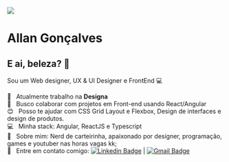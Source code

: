 <img width="auto" src="https://media-exp1.licdn.com/dms/image/C4D16AQFC3VWQuNZ2XQ/profile-displaybackgroundimage-shrink_350_1400/0/1592784660712?e=1619654400&v=beta&t=_nrC_2gW9tT4w5XUC3cVlzvr4JqiesbGGHwTjt94Ig0">

# Allan Gonçalves

## E ai, beleza? 👋
Sou um Web designer, UX & UI Designer e FrontEnd :computer:

 :rocket:  &nbsp; Atualmente trabalho na **Designa**
 <br/> :purple_heart: &nbsp; Busco colaborar com projetos em Front-end usando React/Angular
 <br/> :blush: &nbsp; Posso te ajudar com CSS Grid Layout e Flexbox, Design de interfaces e design de produtos.
 <br/> :computer: &nbsp; Minha stack: Angular, ReactJS e Typescript
 <br/> 💬  &nbsp; Sobre mim: Nerd de carteirinha, apaixonado por designer, programação, games e youtuber nas horas vagas kk;
 <br/> :email: &nbsp; Entre em contato comigo: [![Linkedin Badge](https://img.shields.io/badge/-AllanGoncalves-blue?style=flat-square&logo=Linkedin&logoColor=white&link=https://www.linkedin.com/in/allancoder/)](https://www.linkedin.com/in/allancoder/) 
| 
[![Gmail Badge](https://img.shields.io/badge/-allangoncalves.adm@gmail.com-c14438?style=flat-square&logo=Gmail&logoColor=white&link=mailto:tgmarinho@gmail.com)](mailto:allangoncalves.adm@gmail.com)

